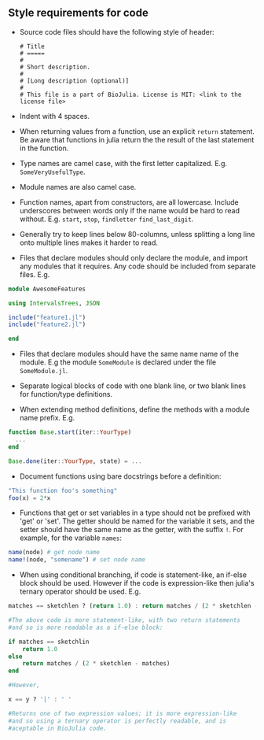 ## Style requirements for code

* Source code files should have the following style of header:
  ```
  # Title
  # =====
  #
  # Short description.
  #
  # [Long description (optional)]
  #
  # This file is a part of BioJulia. License is MIT: <link to the license file>
  ```

* Indent with 4 spaces.

* When returning values from a function, use an explicit `return` statement. Be aware that functions in julia return the
  the result of the last statement in the function.

* Type names are camel case, with the first letter capitalized. E.g. `SomeVeryUsefulType`.

* Module names are also camel case.

* Function names, apart from constructors, are all lowercase.
  Include underscores between words only if the name would be hard
  to read without.
  E.g.  `start`, `stop`, `findletter` `find_last_digit`.

* Generally try to keep lines below 80-columns, unless splitting a long line
  onto multiple lines makes it harder to read.

* Files that declare modules should only declare the module, and import any
  modules that it requires. Any code should be included from separate files.
  E.g.


```julia
module AwesomeFeatures

using IntervalsTrees, JSON

include("feature1.jl")
include("feature2.jl")

end
```

* Files that declare modules should have the same name name of the module.
  E.g the module `SomeModule` is declared under the file `SomeModule.jl`.

* Separate logical blocks of code with one blank line,
  or two blank lines for function/type definitions.

* When extending method definitions, define the methods with a module name prefix. E.g.

```julia
function Base.start(iter::YourType)
  ...
end

Base.done(iter::YourType, state) = ...
```

* Document functions using bare docstrings before a definition:

```julia
"This function foo's something"
foo(x) = 2*x
```

* Functions that get or set variables in a type should not be
  prefixed with 'get' or 'set'.
  The getter should be named for the variable it sets, and the setter
  should have the same name as the getter, with the suffix `!`.
  For example, for the variable `names`:

```julia
name(node) # get node name
name!(node, "somename") # set node name
```

* When using conditional branching, if code is statement-like, an
  if-else block should be used. However if the code is expression-like
  then julia's ternary operator should be used. E.g.

```julia
matches == sketchlen ? (return 1.0) : return matches / (2 * sketchlen - matches)

#The above code is more statement-like, with two return statements
#and so is more readable as a if-else block:

if matches == sketchlin
    return 1.0
else
    return matches / (2 * sketchlen - matches)
end

#However,

x == y ? '|' : ' '

#Returns one of two expression values; it is more expression-like
#and so using a ternary operator is perfectly readable, and is
#aceptable in BioJulia code.
```
